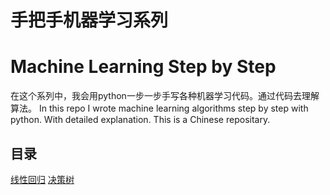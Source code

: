 # 手把手机器学习系列
# Machine Learning Step by Step
在这个系列中，我会用python一步一步手写各种机器学习代码。通过代码去理解算法。
In this repo I wrote machine learning algorithms step by step with python. With detailed explanation. 
This is a Chinese repositary.

## 目录
[线性回归]()
[决策树]()


